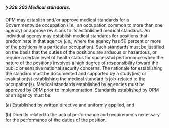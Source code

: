 ##### § 339.202 Medical standards. #####

OPM may establish and/or approve medical standards for a Governmentwide occupation (*i.e.,* an occupation common to more than one agency) or approve revisions to its established medical standards. An individual agency may establish medical standards for positions that predominate in that agency (*i.e.,* where the agency has 50 percent or more of the positions in a particular occupation). Such standards must be justified on the basis that the duties of the positions are arduous or hazardous, or require a certain level of health status for successful performance when the nature of the positions involves a high degree of responsibility toward the public or sensitive national security concerns. The rationale for establishing the standard must be documented and supported by a study(ies) or evaluation(s) establishing the medical standard is job-related to the occupation(s). Medical standards established by agencies must be approved by OPM prior to implementation. Standards established by OPM or an agency must be:

(a) Established by written directive and uniformly applied, and

(b) Directly related to the actual performance and requirements necessary for the performance of the duties of the position.